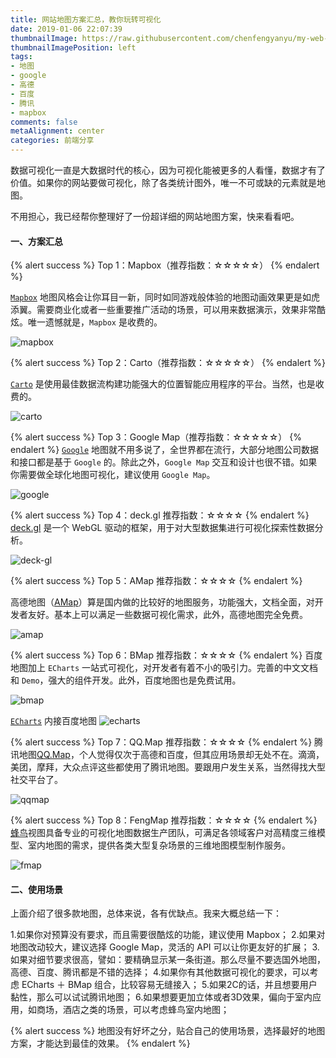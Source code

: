 ```yaml
---
title: 网站地图方案汇总，教你玩转可视化
date: 2019-01-06 22:07:39
thumbnailImage: https://raw.githubusercontent.com/chenfengyanyu/my-web-accumulation/master/images/map/logo.png
thumbnailImagePosition: left
tags: 
- 地图
- google
- 高德
- 百度
- 腾讯
- mapbox
comments: false
metaAlignment: center
categories: 前端分享
---
```

数据可视化一直是大数据时代的核心，因为可视化能被更多的人看懂，数据才有了价值。如果你的网站要做可视化，除了各类统计图外，唯一不可或缺的元素就是地图。
<!-- more -->
不用担心，我已经帮你整理好了一份超详细的网站地图方案，快来看看吧。

#### 一、方案汇总
{% alert success %}
Top 1：Mapbox（推荐指数：☆☆☆☆☆）
{% endalert %}

[`Mapbox`](https://www.mapbox.com/) 地图风格会让你耳目一新，同时如同游戏般体验的地图动画效果更是如虎添翼。需要商业化或者一些重要推广活动的场景，可以用来数据演示，效果非常酷炫。唯一遗憾就是，`Mapbox` 是收费的。

![mapbox](https://raw.githubusercontent.com/chenfengyanyu/my-web-accumulation/master/images/map/mapbox.png)


{% alert success %}
Top 2：Carto（推荐指数：☆☆☆☆☆）
{% endalert %}

[`Carto`](https://carto.com/) 是使用最佳数据流构建功能强大的位置智能应用程序的平台。当然，也是收费的。

![carto](https://raw.githubusercontent.com/chenfengyanyu/my-web-accumulation/master/images/map/carto.gif)

{% alert success %}
Top 3：Google Map（推荐指数：☆☆☆☆☆）
{% endalert %}
[`Google`](https://developers.google.com/maps/) 地图就不用多说了，全世界都在流行，大部分地图公司数据和接口都是基于 `Google` 的。除此之外，`Google Map` 交互和设计也很不错。如果你需要做全球化地图可视化，建议使用 `Google Map`。

![google](https://raw.githubusercontent.com/chenfengyanyu/my-web-accumulation/master/images/map/google.png)

{% alert success %}
Top 4：deck.gl 推荐指数：☆☆☆☆
{% endalert %}
[deck.gl](http://deck.gl/#/) 是一个 WebGL 驱动的框架，用于对大型数据集进行可视化探索性数据分析。

![deck-gl](https://raw.githubusercontent.com/chenfengyanyu/my-web-accumulation/master/images/map/deck-gl.png)

{% alert success %}
Top 5：AMap 推荐指数：☆☆☆☆
{% endalert %}

高德地图（[AMap](https://lbs.amap.com/)）算是国内做的比较好的地图服务，功能强大，文档全面，对开发者友好。基本上可以满足一些数据可视化需求，此外，高德地图完全免费。

![amap](https://raw.githubusercontent.com/chenfengyanyu/my-web-accumulation/master/images/map/amap.png)


{% alert success %}
Top 6：BMap 推荐指数：☆☆☆☆
{% endalert %}
百度地图加上 `ECharts` 一站式可视化，对开发者有着不小的吸引力。完善的中文文档和 `Demo`，强大的组件开发。此外，百度地图也是免费试用。

![bmap](https://raw.githubusercontent.com/chenfengyanyu/my-web-accumulation/master/images/map/bmap.png)

[`ECharts`](http://lbsyun.baidu.com) 内接百度地图
![echarts](https://raw.githubusercontent.com/chenfengyanyu/my-web-accumulation/master/images/map/echarts.png)

{% alert success %}
Top 7：QQ.Map 推荐指数：☆☆☆☆
{% endalert %}
腾讯地图[QQ.Map](https://lbs.qq.com)，个人觉得仅次于高德和百度，但其应用场景却无处不在。滴滴，美团，摩拜，大众点评这些都使用了腾讯地图。要跟用户发生关系，当然得找大型社交平台了。

![qqmap](https://raw.githubusercontent.com/chenfengyanyu/my-web-accumulation/master/images/map/qqmap.png)

{% alert success %}
Top 8：FengMap 推荐指数：☆☆☆☆
{% endalert %}
[蜂鸟](https://www.fengmap.com/)视图具备专业的可视化地图数据生产团队，可满足各领域客户对高精度三维模型、室内地图的需求，提供各类大型复杂场景的三维地图模型制作服务。

![fmap](https://raw.githubusercontent.com/chenfengyanyu/my-web-accumulation/master/images/map/fmap.jpeg)


#### 二、使用场景
上面介绍了很多款地图，总体来说，各有优缺点。我来大概总结一下：

1.如果你对预算没有要求，而且需要很酷炫的功能，建议使用 Mapbox；
2.如果对地图改动较大，建议选择 Google Map，灵活的 API 可以让你更友好的扩展；
3.如果对细节要求很高，譬如：要精确显示某一条街道。那么尽量不要选国外地图，高德、百度、腾讯都是不错的选择；
4.如果你有其他数据可视化的要求，可以考虑 ECharts ＋ BMap 组合，比较容易无缝接入；
5.如果2C的话，并且想要用户黏性，那么可以试试腾讯地图；
6.如果想要更加立体或者3D效果，偏向于室内应用，如商场，酒店之类的场景，可以考虑蜂鸟室内地图；

{% alert success %}
地图没有好坏之分，贴合自己的使用场景，选择最好的地图方案，才能达到最佳的效果。
{% endalert %}




